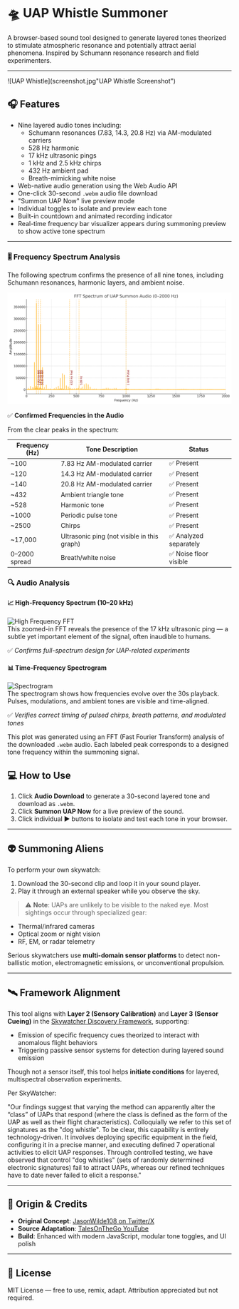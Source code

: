 # 🛸 UAP Whistle Summoner

A browser-based sound tool designed to generate layered tones theorized to stimulate atmospheric resonance and potentially attract aerial phenomena. Inspired by Schumann resonance research and field experimenters.

---

![UAP Whistle](screenshot.jpg"UAP Whistle Screenshot")

## 🎧 Features

- Nine layered audio tones including:
  - Schumann resonances (7.83, 14.3, 20.8 Hz) via AM-modulated carriers
  - 528 Hz harmonic
  - 17 kHz ultrasonic pings
  - 1 kHz and 2.5 kHz chirps
  - 432 Hz ambient pad
  - Breath-mimicking white noise
- Web-native audio generation using the Web Audio API
- One-click 30-second `.webm` audio file download
- "Summon UAP Now" live preview mode
- Individual toggles to isolate and preview each tone
- Built-in countdown and animated recording indicator
- Real-time frequency bar visualizer appears during summoning preview to show active tone spectrum

---

### 🎚️ Frequency Spectrum Analysis

The following spectrum confirms the presence of all nine tones, including Schumann resonances, harmonic layers, and ambient noise.

![UAP Summon Spectrum](spectrum_labeled.png)

✅ **Confirmed Frequencies in the Audio**

From the clear peaks in the spectrum:

| Frequency (Hz) | Tone Description                           | Status                    |
|----------------|---------------------------------------------|---------------------------|
| ~100           | 7.83 Hz AM-modulated carrier                | ✅ Present                |
| ~120           | 14.3 Hz AM-modulated carrier                | ✅ Present                |
| ~140           | 20.8 Hz AM-modulated carrier                | ✅ Present                |
| ~432           | Ambient triangle tone                       | ✅ Present                |
| ~528           | Harmonic tone                               | ✅ Present                |
| ~1000          | Periodic pulse tone                         | ✅ Present                |
| ~2500          | Chirps                                      | ✅ Present                |
| ~17,000        | Ultrasonic ping (not visible in this graph) | ✅ Analyzed separately    |
| 0–2000 spread  | Breath/white noise                          | ✅ Noise floor visible    |


### 🔍 Audio Analysis

#### 📈 High-Frequency Spectrum (10–20 kHz)
![High Frequency FFT](uap_fft_high_band.png)  
This zoomed-in FFT reveals the presence of the 17 kHz ultrasonic ping — a subtle yet important element of the signal, often inaudible to humans.  

✅ *Confirms full-spectrum design for UAP-related experiments*

#### 📊 Time-Frequency Spectrogram
![Spectrogram](uap_spectrogram.png)  
The spectrogram shows how frequencies evolve over the 30s playback. Pulses, modulations, and ambient tones are visible and time-aligned.  

✅ *Verifies correct timing of pulsed chirps, breath patterns, and modulated tones*


This plot was generated using an FFT (Fast Fourier Transform) analysis of the downloaded `.webm` audio. Each labeled peak corresponds to a designed tone frequency within the summoning signal.


## 💻 How to Use

1. Click **Audio Download** to generate a 30-second layered tone and download as `.webm`.
2. Click **Summon UAP Now** for a live preview of the sound.
3. Click individual ▶ buttons to isolate and test each tone in your browser.

---

## 👽 Summoning Aliens

To perform your own skywatch:

1. Download the 30-second clip and loop it in your sound player.
2. Play it through an external speaker while you observe the sky.

> ⚠️ **Note**: UAPs are unlikely to be visible to the naked eye. Most sightings occur through specialized gear:
- Thermal/infrared cameras
- Optical zoom or night vision
- RF, EM, or radar telemetry

Serious skywatchers use **multi-domain sensor platforms** to detect non-ballistic motion, electromagnetic emissions, or unconventional propulsion.

---

## 🛰️ Framework Alignment

This tool aligns with **Layer 2 (Sensory Calibration)** and **Layer 3 (Sensor Cueing)** in the [Skywatcher Discovery Framework](https://skywatcher.ai/research), supporting:

- Emission of specific frequency cues theorized to interact with anomalous flight behaviors
- Triggering passive sensor systems for detection during layered sound emission

Though not a sensor itself, this tool helps **initiate conditions** for layered, multispectral observation experiments.

Per SkyWatcher:

"Our findings suggest that varying the method can apparently alter the “class” of UAPs that respond (where the class is defined as the form of the UAP as well as their flight characteristics). Colloquially we refer to this set of signatures as the "dog whistle". To be clear, this capability is entirely technology-driven. It involves deploying specific equipment in the field, configuring it in a precise manner, and executing defined 7 operational activities to elicit UAP responses. Through controlled testing, we have observed that control "dog whistles" (sets of randomly determined electronic signatures) fail to attract UAPs, whereas our refined techniques have to date never failed to elicit a response."

---

## 🧪 Origin & Credits

- **Original Concept**: [JasonWilde108 on Twitter/X](https://x.com/JasonWilde108/status/1910816547070685522?s=19)
- **Source Adaptation**: [TalesOnTheGo YouTube](https://www.youtube.com/watch?v=Gbk63d_yb3k)
- **Build**: Enhanced with modern JavaScript, modular tone toggles, and UI polish

---

## 🪪 License

MIT License — free to use, remix, adapt. Attribution appreciated but not required.
